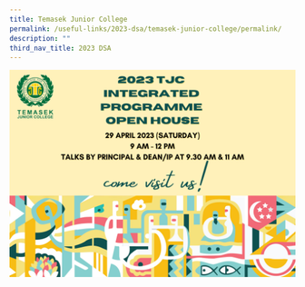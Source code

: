 ```yaml
---
title: Temasek Junior College
permalink: /useful-links/2023-dsa/temasek-junior-college/permalink/
description: ""
third_nav_title: 2023 DSA
---
```

![](/images/2023-tjc-ip-open-house-e-mailer.png)